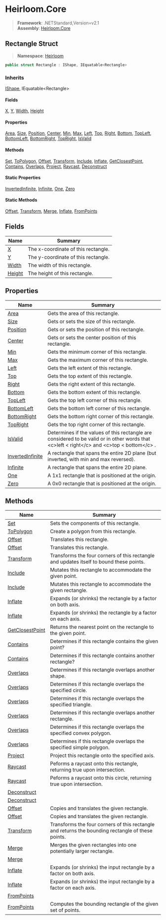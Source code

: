 # Heirloom.Core

> **Framework**: .NETStandard,Version=v2.1  
> **Assembly**: [Heirloom.Core][0]  

## Rectangle Struct

> **Namespace**: [Heirloom][0]  

```cs
public struct Rectangle : IShape, IEquatable<Rectangle>
```

### Inherits

[IShape][1], IEquatable\<Rectangle>

#### Fields

[X][2], [Y][3], [Width][4], [Height][5]

#### Properties

[Area][6], [Size][7], [Position][8], [Center][9], [Min][10], [Max][11], [Left][12], [Top][13], [Right][14], [Bottom][15], [TopLeft][16], [BottomLeft][17], [BottomRight][18], [TopRight][19], [IsValid][20]

#### Methods

[Set][21], [ToPolygon][22], [Offset][23], [Transform][24], [Include][25], [Inflate][26], [GetClosestPoint][27], [Contains][28], [Overlaps][29], [Project][30], [Raycast][31], [Deconstruct][32]

#### Static Properties

[InvertedInfinite][33], [Infinite][34], [One][35], [Zero][36]

#### Static Methods

[Offset][23], [Transform][24], [Merge][37], [Inflate][26], [FromPoints][38]

## Fields

| Name        | Summary                             |
|-------------|-------------------------------------|
| [X][2]      | The x-coordinate of this rectangle. |
| [Y][3]      | The y-coordinate of this rectangle. |
| [Width][4]  | The width of this rectangle.        |
| [Height][5] | The height of this rectangle.       |

## Properties

| Name                   | Summary                                                                                                                                              |
|------------------------|------------------------------------------------------------------------------------------------------------------------------------------------------|
| [Area][6]              | Gets the area of this rectangle.                                                                                                                     |
| [Size][7]              | Gets or sets the size of this rectangle.                                                                                                             |
| [Position][8]          | Gets or sets the position of this rectangle.                                                                                                         |
| [Center][9]            | Gets or sets the center position of this rectangle.                                                                                                  |
| [Min][10]              | Gets the minimum corner of this rectangle.                                                                                                           |
| [Max][11]              | Gets the maximum corner of this rectangle.                                                                                                           |
| [Left][12]             | Gets the left extent of this rectangle.                                                                                                              |
| [Top][13]              | Gets the top extent of this rectangle.                                                                                                               |
| [Right][14]            | Gets the right extent of this rectangle.                                                                                                             |
| [Bottom][15]           | Gets the bottom extent of this rectangle.                                                                                                            |
| [TopLeft][16]          | Gets the top left corner of this rectangle.                                                                                                          |
| [BottomLeft][17]       | Gets the bottom left corner of this rectangle.                                                                                                       |
| [BottomRight][18]      | Gets the bottom right corner of this rectangle.                                                                                                      |
| [TopRight][19]         | Gets the top right corner of this rectangle.                                                                                                         |
| [IsValid][20]          | Determines if the values of this rectangle are considered to be valid or in other words that \<c>left &lt; right\</c> and \<c>top &lt; bottom\</c> . |
| [InvertedInfinite][33] | A rectangle that spans the entire 2D plane (but inverted, with min and max reversed).                                                                |
| [Infinite][34]         | A rectangle that spans the entire 2D plane.                                                                                                          |
| [One][35]              | A 1x1 rectangle that is positioned at the origin.                                                                                                    |
| [Zero][36]             | A 0x0 rectangle that is positioned at the origin.                                                                                                    |

## Methods

| Name                  | Summary                                                                                           |
|-----------------------|---------------------------------------------------------------------------------------------------|
| [Set][21]             | Sets the components of this rectangle.                                                            |
| [ToPolygon][22]       | Create a polygon from this rectangle.                                                             |
| [Offset][23]          | Translates this rectangle.                                                                        |
| [Offset][23]          | Translates this rectangle.                                                                        |
| [Transform][24]       | Transforms the four corners of this rectangle and updates itself to bound these points.           |
| [Include][25]         | Mutates this rectangle to accommodate the given point.                                            |
| [Include][25]         | Mutates this rectangle to accommodate the given rectangle.                                        |
| [Inflate][26]         | Expands (or shrinks) the rectangle by a factor on both axis.                                      |
| [Inflate][26]         | Expands (or shrinks) the rectangle by a factor on each axis.                                      |
| [GetClosestPoint][27] | Returns the nearest point on the rectangle to the given point.                                    |
| [Contains][28]        | Determines if this rectangle contains the given point?                                            |
| [Contains][28]        | Determines if this rectangle contains another rectangle?                                          |
| [Overlaps][29]        | Determines if this rectangle overlaps another shape.                                              |
| [Overlaps][29]        | Determines if this rectangle overlaps the specified circle.                                       |
| [Overlaps][29]        | Determines if this rectangle overlaps the specified triangle.                                     |
| [Overlaps][29]        | Determines if this rectangle overlaps another rectangle.                                          |
| [Overlaps][29]        | Determines if this rectangle overlaps the specified convex polygon.                               |
| [Overlaps][29]        | Determines if this rectangle overlaps the specified simple polygon.                               |
| [Project][30]         | Project this rectangle onto the specified axis.                                                   |
| [Raycast][31]         | Peforms a raycast onto this rectangle, returning true upon intersection.                          |
| [Raycast][31]         | Peforms a raycast onto this circle, returning true upon intersection.                             |
| [Deconstruct][32]     |                                                                                                   |
| [Deconstruct][32]     |                                                                                                   |
| [Offset][23]          | Copies and translates the given rectangle.                                                        |
| [Offset][23]          | Copies and translates the given rectangle.                                                        |
| [Transform][24]       | Transforms the four corners of this rectangle and returns the bounding rectangle of these points. |
| [Merge][37]           | Merges the given rectangles into one potentially larger rectangle.                                |
| [Merge][37]           |                                                                                                   |
| [Inflate][26]         | Expands (or shrinks) the input rectangle by a factor on both axis.                                |
| [Inflate][26]         | Expands (or shrinks) the input rectangle by a factor on each axis.                                |
| [FromPoints][38]      |                                                                                                   |
| [FromPoints][38]      | Computes the bounding rectangle of the given set of points.                                       |

[0]: ../../Heirloom.Core.md
[1]: IShape.md
[2]: Rectangle/X.md
[3]: Rectangle/Y.md
[4]: Rectangle/Width.md
[5]: Rectangle/Height.md
[6]: Rectangle/Area.md
[7]: Rectangle/Size.md
[8]: Rectangle/Position.md
[9]: Rectangle/Center.md
[10]: Rectangle/Min.md
[11]: Rectangle/Max.md
[12]: Rectangle/Left.md
[13]: Rectangle/Top.md
[14]: Rectangle/Right.md
[15]: Rectangle/Bottom.md
[16]: Rectangle/TopLeft.md
[17]: Rectangle/BottomLeft.md
[18]: Rectangle/BottomRight.md
[19]: Rectangle/TopRight.md
[20]: Rectangle/IsValid.md
[21]: Rectangle/Set.md
[22]: Rectangle/ToPolygon.md
[23]: Rectangle/Offset.md
[24]: Rectangle/Transform.md
[25]: Rectangle/Include.md
[26]: Rectangle/Inflate.md
[27]: Rectangle/GetClosestPoint.md
[28]: Rectangle/Contains.md
[29]: Rectangle/Overlaps.md
[30]: Rectangle/Project.md
[31]: Rectangle/Raycast.md
[32]: Rectangle/Deconstruct.md
[33]: Rectangle/InvertedInfinite.md
[34]: Rectangle/Infinite.md
[35]: Rectangle/One.md
[36]: Rectangle/Zero.md
[37]: Rectangle/Merge.md
[38]: Rectangle/FromPoints.md
